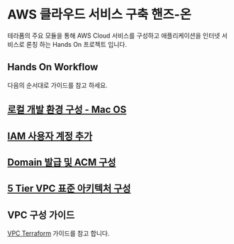 # AWS 클라우드 서비스 구축 핸즈-온 
테라폼의 주요 모듈을 통해 AWS Cloud 서비스를 구성하고 애플리케이션을 인터넷 서비스로 론칭 하는 Hands On 프로젝트 입니다.

## Hands On Workflow
다음의 순서대로 가이드를 참고 하세요.

[로컬 개발 환경 구성 - Mac OS](./docs/setup-macos.md)
----------

[IAM 사용자 계정 추가](./docs/aws-iam.md)
----------

[Domain 발급 및 ACM 구성](./docs/aws-acm.md)
----------

[5 Tier VPC 표준 아키텍처 구성](./samples/waf-vpc5tier/handson-vpc.md) 
----------




## VPC 구성 가이드
[VPC Terraform](./docs/aws-vpc.md) 가이드를 참고 합니다.

### 